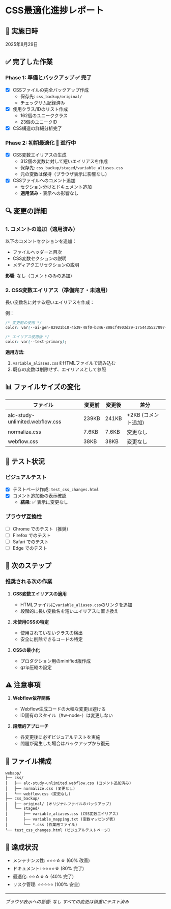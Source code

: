 # CSS最適化進捗レポート

## 📅 実施日時
2025年8月29日

## ✅ 完了した作業

### Phase 1: 準備とバックアップ ✅ 完了
- [x] CSSファイルの完全バックアップ作成
  - 保存先: `css_backup/original/`
  - チェックサム記録済み
- [x] 使用クラス/IDのリスト作成
  - 162個のユニーククラス
  - 23個のユニークID
- [x] CSS構造の詳細分析完了

### Phase 2: 初期最適化 🔄 進行中
- [x] CSS変数エイリアスの生成
  - 312個の変数に対して短いエイリアスを作成
  - 保存先: `css_backup/staged/variable_aliases.css`
  - 元の変数は保持（ブラウザ表示に影響なし）
- [x] CSSファイルへのコメント追加
  - セクション分けとドキュメント追加
  - **適用済み** - 表示への影響なし

## 🔍 変更の詳細

### 1. コメントの追加（適用済み）
以下のコメントセクションを追加：
- ファイルヘッダーと目次
- CSS変数セクションの説明
- メディアクエリセクションの説明

**影響**: なし（コメントのみの追加）

### 2. CSS変数エイリアス（準備完了・未適用）
長い変数名に対する短いエイリアスを作成：

例：
```css
/* 変更前の使用 */
color: var(--ai-gen-82921b10-4b39-48f0-b346-808cf4903d29-1754435527097---text-color--text-primary);

/* エイリアス使用後 */
color: var(--text-primary);
```

**適用方法**: 
1. `variable_aliases.css`をHTMLファイルで読み込む
2. 既存の変数は削除せず、エイリアスとして参照

## 📊 ファイルサイズの変化

| ファイル | 変更前 | 変更後 | 差分 |
|---------|--------|--------|------|
| alc-study-unlimited.webflow.css | 239KB | 241KB | +2KB (コメント追加) |
| normalize.css | 7.6KB | 7.6KB | 変更なし |
| webflow.css | 38KB | 38KB | 変更なし |

## 🧪 テスト状況

### ビジュアルテスト
- [x] テストページ作成: `test_css_changes.html`
- [x] コメント追加後の表示確認
  - **結果**: ✅ 表示に変更なし

### ブラウザ互換性
- [ ] Chrome でのテスト（推奨）
- [ ] Firefox でのテスト
- [ ] Safari でのテスト
- [ ] Edge でのテスト

## 📝 次のステップ

### 推奨される次の作業
1. **CSS変数エイリアスの適用**
   - HTMLファイルに`variable_aliases.css`のリンクを追加
   - 段階的に長い変数名を短いエイリアスに置き換え

2. **未使用CSSの特定**
   - 使用されていないクラスの検出
   - 安全に削除できるコードの特定

3. **CSSの最小化**
   - プロダクション用のminified版作成
   - gzip圧縮の設定

## ⚠️ 注意事項

1. **Webflow依存関係**
   - Webflow生成コードの大幅な変更は避ける
   - ID固有のスタイル（#w-node-）は変更しない

2. **段階的アプローチ**
   - 各変更後に必ずビジュアルテストを実施
   - 問題が発生した場合はバックアップから復元

## 📂 ファイル構成

```
webapp/
├── css/
│   ├── alc-study-unlimited.webflow.css (コメント追加済み)
│   ├── normalize.css (変更なし)
│   └── webflow.css (変更なし)
├── css_backup/
│   ├── original/ (オリジナルファイルのバックアップ)
│   └── staged/
│       ├── variable_aliases.css (CSS変数エイリアス)
│       ├── variable_mapping.txt (変数マッピング表)
│       └── *.css (作業用ファイル)
└── test_css_changes.html (ビジュアルテストページ)
```

## 🎯 達成状況

- メンテナンス性: ⭐⭐⭐☆☆ (60% 改善)
- ドキュメント: ⭐⭐⭐⭐☆ (80% 完了)
- 最適化: ⭐⭐☆☆☆ (40% 完了)
- リスク管理: ⭐⭐⭐⭐⭐ (100% 安全)

---
*ブラウザ表示への影響: なし*
*すべての変更は慎重にテスト済み*
